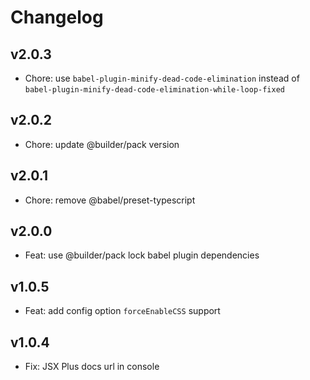 # Changelog

## v2.0.3

- Chore: use `babel-plugin-minify-dead-code-elimination` instead of `babel-plugin-minify-dead-code-elimination-while-loop-fixed`

## v2.0.2

- Chore: update @builder/pack version

## v2.0.1

- Chore: remove @babel/preset-typescript

## v2.0.0

- Feat: use @builder/pack lock babel plugin dependencies

## v1.0.5

- Feat: add config option `forceEnableCSS` support

## v1.0.4

- Fix: JSX Plus docs url in console
